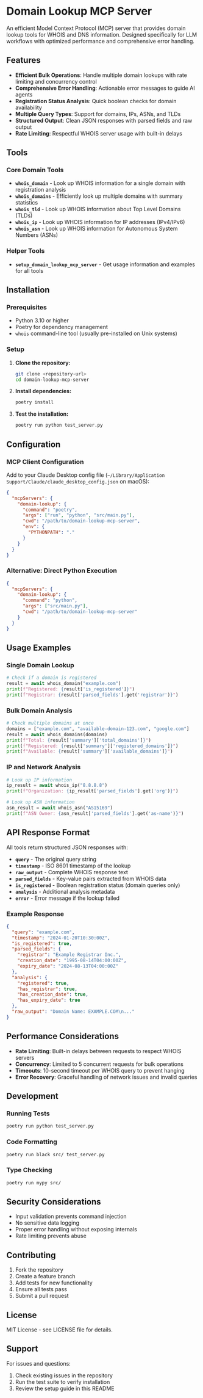 # Domain Lookup MCP Server

An efficient Model Context Protocol (MCP) server that provides domain lookup tools for WHOIS and DNS information. Designed specifically for LLM workflows with optimized performance and comprehensive error handling.

## Features

- **Efficient Bulk Operations**: Handle multiple domain lookups with rate limiting and concurrency control
- **Comprehensive Error Handling**: Actionable error messages to guide AI agents
- **Registration Status Analysis**: Quick boolean checks for domain availability
- **Multiple Query Types**: Support for domains, IPs, ASNs, and TLDs
- **Structured Output**: Clean JSON responses with parsed fields and raw output
- **Rate Limiting**: Respectful WHOIS server usage with built-in delays

## Tools

### Core Domain Tools
- **`whois_domain`** - Look up WHOIS information for a single domain with registration analysis
- **`whois_domains`** - Efficiently look up multiple domains with summary statistics
- **`whois_tld`** - Look up WHOIS information about Top Level Domains (TLDs)
- **`whois_ip`** - Look up WHOIS information for IP addresses (IPv4/IPv6)
- **`whois_asn`** - Look up WHOIS information for Autonomous System Numbers (ASNs)

### Helper Tools
- **`setup_domain_lookup_mcp_server`** - Get usage information and examples for all tools

## Installation

### Prerequisites
- Python 3.10 or higher
- Poetry for dependency management
- `whois` command-line tool (usually pre-installed on Unix systems)

### Setup

1. **Clone the repository:**
   ```bash
   git clone <repository-url>
   cd domain-lookup-mcp-server
   ```

2. **Install dependencies:**
   ```bash
   poetry install
   ```

3. **Test the installation:**
   ```bash
   poetry run python test_server.py
   ```

## Configuration

### MCP Client Configuration

Add to your Claude Desktop config file (`~/Library/Application Support/Claude/claude_desktop_config.json` on macOS):

```json
{
  "mcpServers": {
    "domain-lookup": {
      "command": "poetry",
      "args": ["run", "python", "src/main.py"],
      "cwd": "/path/to/domain-lookup-mcp-server",
      "env": {
        "PYTHONPATH": "."
      }
    }
  }
}
```

### Alternative: Direct Python Execution

```json
{
  "mcpServers": {
    "domain-lookup": {
      "command": "python",
      "args": ["src/main.py"],
      "cwd": "/path/to/domain-lookup-mcp-server"
    }
  }
}
```

## Usage Examples

### Single Domain Lookup
```python
# Check if a domain is registered
result = await whois_domain("example.com")
print(f"Registered: {result['is_registered']}")
print(f"Registrar: {result['parsed_fields'].get('registrar')}")
```

### Bulk Domain Analysis
```python
# Check multiple domains at once
domains = ["example.com", "available-domain-123.com", "google.com"]
result = await whois_domains(domains)
print(f"Total: {result['summary']['total_domains']}")
print(f"Registered: {result['summary']['registered_domains']}")
print(f"Available: {result['summary']['available_domains']}")
```

### IP and Network Analysis
```python
# Look up IP information
ip_result = await whois_ip("8.8.8.8")
print(f"Organization: {ip_result['parsed_fields'].get('org')}")

# Look up ASN information
asn_result = await whois_asn("AS15169")
print(f"ASN Owner: {asn_result['parsed_fields'].get('as-name')}")
```

## API Response Format

All tools return structured JSON responses with:

- **`query`** - The original query string
- **`timestamp`** - ISO 8601 timestamp of the lookup
- **`raw_output`** - Complete WHOIS response text
- **`parsed_fields`** - Key-value pairs extracted from WHOIS data
- **`is_registered`** - Boolean registration status (domain queries only)
- **`analysis`** - Additional analysis metadata
- **`error`** - Error message if the lookup failed

### Example Response
```json
{
  "query": "example.com",
  "timestamp": "2024-01-20T10:30:00Z",
  "is_registered": true,
  "parsed_fields": {
    "registrar": "Example Registrar Inc.",
    "creation_date": "1995-08-14T04:00:00Z",
    "expiry_date": "2024-08-13T04:00:00Z"
  },
  "analysis": {
    "registered": true,
    "has_registrar": true,
    "has_creation_date": true,
    "has_expiry_date": true
  },
  "raw_output": "Domain Name: EXAMPLE.COM\n..."
}
```

## Performance Considerations

- **Rate Limiting**: Built-in delays between requests to respect WHOIS servers
- **Concurrency**: Limited to 5 concurrent requests for bulk operations
- **Timeouts**: 10-second timeout per WHOIS query to prevent hanging
- **Error Recovery**: Graceful handling of network issues and invalid queries

## Development

### Running Tests
```bash
poetry run python test_server.py
```

### Code Formatting
```bash
poetry run black src/ test_server.py
```

### Type Checking
```bash
poetry run mypy src/
```

## Security Considerations

- Input validation prevents command injection
- No sensitive data logging
- Proper error handling without exposing internals
- Rate limiting prevents abuse

## Contributing

1. Fork the repository
2. Create a feature branch
3. Add tests for new functionality
4. Ensure all tests pass
5. Submit a pull request

## License

MIT License - see LICENSE file for details.

## Support

For issues and questions:
1. Check existing issues in the repository
2. Run the test suite to verify installation
3. Review the setup guide in this README
